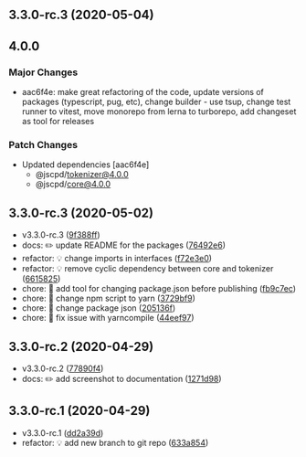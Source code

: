 ## 3.3.0-rc.3 (2020-05-04)

## 4.0.0

### Major Changes

- aac6f4e: make great refactoring of the code, update versions of packages (typescript, pug, etc), change builder - use tsup, change test runner to vitest, move monorepo from lerna to turborepo, add changeset as tool for releases

### Patch Changes

- Updated dependencies [aac6f4e]
  - @jscpd/tokenizer@4.0.0
  - @jscpd/core@4.0.0

## 3.3.0-rc.3 (2020-05-02)

- v3.3.0-rc.3 ([9f388ff](https://github.com/kucherenko/jscpd/commit/9f388ff))
- docs: ✏️ update README for the packages ([76492e6](https://github.com/kucherenko/jscpd/commit/76492e6))
- refactor: 💡 change imports in interfaces ([f72e3e0](https://github.com/kucherenko/jscpd/commit/f72e3e0))
- refactor: 💡 remove cyclic dependency between core and tokenizer ([6615825](https://github.com/kucherenko/jscpd/commit/6615825))
- chore: 🤖 add tool for changing package.json before publishing ([fb9c7ec](https://github.com/kucherenko/jscpd/commit/fb9c7ec))
- chore: 🤖 change npm script to yarn ([3729bf9](https://github.com/kucherenko/jscpd/commit/3729bf9))
- chore: 🤖 change package json ([205136f](https://github.com/kucherenko/jscpd/commit/205136f))
- chore: 🤖 fix issue with yarncompile ([44eef97](https://github.com/kucherenko/jscpd/commit/44eef97))

## 3.3.0-rc.2 (2020-04-29)

- v3.3.0-rc.2 ([77890f4](https://github.com/kucherenko/jscpd/commit/77890f4))
- docs: ✏️ add screenshot to documentation ([1271d98](https://github.com/kucherenko/jscpd/commit/1271d98))

## 3.3.0-rc.1 (2020-04-29)

- v3.3.0-rc.1 ([dd2a39d](https://github.com/kucherenko/jscpd/commit/dd2a39d))
- refactor: 💡 add new branch to git repo ([633a854](https://github.com/kucherenko/jscpd/commit/633a854))

